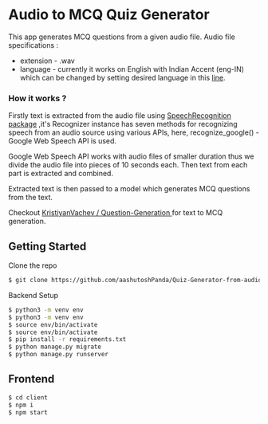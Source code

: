 # Audio to MCQ Quiz Generator

This app generates MCQ questions from a given audio file.
Audio file specifications : 
- extension - .wav
- language - currently it works on English with Indian Accent (eng-IN) which can be changed by setting desired language in this [line](https://github.com/aashutoshPanda/Quiz-Generator-from-audio/blob/main/audioToQuestions/utils.py#L19 "line").



### How it works ?

Firstly text is extracted from the audio file using [SpeechRecognition package](https://pypi.org/project/SpeechRecognition/ "python's SpeechRecognition") ,it's Recognizer instance has seven methods for recognizing speech from an audio source using various APIs, here, recognize_google() - Google Web Speech API is used.

 Google Web Speech API works with audio files of smaller duration thus we divide the audio file into pieces of 10 seconds each. Then text from each part is extracted and combined.

Extracted text is then passed to a model which generates MCQ questions from the text.

Checkout [ KristiyanVachev / Question-Generation ](https://github.com/KristiyanVachev/Question-Generation " KristiyanVachev / Question-Generation ") for text to MCQ generation.



## Getting Started

Clone the repo
```bash
$ git clone https://github.com/aashutoshPanda/Quiz-Generator-from-audio.git
```

Backend Setup

```bash
$ python3 -m venv env
$ python3 -m venv env
$ source env/bin/activate
$ source env/bin/activate
$ pip install -r requirements.txt
$ python manage.py migrate
$ python manage.py runserver
```

## Frontend

```bash
$ cd client
$ npm i
$ npm start
```
